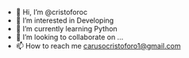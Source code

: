 - 👋 Hi, I’m @cristoforoc
- 👀 I’m interested in Developing
- 🌱 I’m currently learning Python
- 💞️ I’m looking to collaborate on ...
- 📫 How to reach me carusocristoforo1@gmail.com

<!---
cristoforoc/cristoforoc is a ✨ special ✨ repository because its `README.md` (this file) appears on your GitHub profile.
You can click the Preview link to take a look at your changes.
--->
